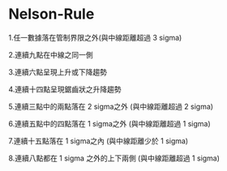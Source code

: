 # Nelson-Rule

1.任一數據落在管制界限之外(與中線距離超過 3 sigma)

2.連續九點在中線之同一側

3.連續六點呈現上升或下降趨勢

4.連續十四點呈現鋸齒狀之升降趨勢

5.連續三點中的兩點落在 2 sigma之外 (與中線距離超過 2 sigma)

6.連續五點中的四點落在 1 sigma之外 (與中線距離超過 1 sigma)

7.連續十五點落在 1 sigma之內 (與中線距離少於 1 sigma)

8.連續八點都在 1 sigma 之外的上下兩側 (與中線距離超過 1 sigma)
